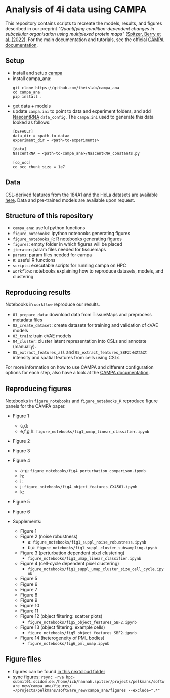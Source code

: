 # Analysis of 4i data using CAMPA
This repository contains scripts to recreate the models, results, and figures described in 
our preprint 
*"Quantifying condition-dependent changes in subcellular organisation using multiplexed protein maps"* 
([Spitzer, Berry et al. (2022]()).
For the main documentation and tutorials, see the official [CAMPA documentation](https://campa.readthedocs.io/en/stable/).

## Setup
- install and setup [campa](https://github.com/theislab/campa)
- install campa_ana:
  ```
  git clone https://github.com/theislab/campa_ana
  cd campa_ana
  pip install .
  ```
- get data + models
- update `campa.ini` to point to data and experiment folders, 
  and add [NascentRNA](https://github.com/theislab/campa_ana/blob/main/NascentRNA_constants.py) `data_config`.
  The `campa.ini` used to generate this data looked as follows:
  ```
  [DEFAULT]
  data_dir = <path-to-data>
  experiment_dir = <path-to-experiments>

  [data]
  NascentRNA = <path-to-campa_ana>/NascentRNA_constants.py

  [co_occ]
  co_occ_chunk_size = 1e7
  ```

## Data
CSL-derived features from the 184A1 and the HeLa datasets are available [here](https://doi.org/​​10.6084/m9.figshare.19699651).
Data and pre-trained models are available upon request. 

## Structure of this repository
- `campa_ana`: useful python functions
- `figure_notebooks`: ipython notebooks generating figures
- `figure_notebooks_R`: R notebooks generating figures
- `figures`: empty folder in which figures will be placed
- `jterator`: param files needed for tissuemaps
- `params`: param files needed for campa
- `R`: useful R functions
- `scripts`: executable scripts for running campa on HPC
- `workflow`: notebooks explaining how to reproduce datasets, models, and clustering 

## Reproducing results
Notebooks in `workflow` reproduce our results. 
- `01_prepare_data`: download data from TissueMaps and preprocess metadata files
- `02_create_dataset`: create datasets for training and validation of cVAE models
- `03_train`: train cVAE models
- `04_cluster`: cluster latent representation into CSLs and annotate (manually).
- `05_extract_features_all` and `05_extract_features_SBF2`: extract intensity and spatial features from cells using CSLs

For more information on how to use CAMPA and different configuration options for each step, also have a look at the [CAMPA documentation](https://campa.readthedocs.io/en/stable/).

## Reproducing figures
Notebooks in `figure_notebooks` and `figure_notebooks_R` reproduce figure panels for the CAMPA paper.

- Figure 1
    - c,d: 
    - e,f,g,h: `figure_notebooks/fig1_umap_linear_classifier.ipynb`
- Figure 2
- Figure 3
- Figure 4
    - a-g: `figure_notebooks/fig4_perturbation_comparison.ipynb`
    - h:
    - i:
    - j: `figure_notebooks/fig4_object_features_CX4561.ipynb`
    - k:
- Figure 5
- Figure 6

- Supplements:
    - Figure 1
    - Figure 2 (noise robustness)
        - a: `figure_notebooks/fig1_suppl_noise_robustness.ipynb`
        - b,c: `figure_notebooks/fig1_suppl_cluster_subsampling.ipynb`
    - Figure 3 (perturbation dependent pixel clustering)
        - `figure_notebooks/fig1_umap_linear_classifier.ipynb`
    - Figure 4 (cell-cycle dependent pixel clustering)
        - `figure_notebooks/fig1_suppl_umap_cluster_size_cell_cycle.ipynb`
    - Figure 5
    - Figure 6
    - Figure 7
    - Figure 8
    - Figure 9
    - Figure 10
    - Figure 11
    - Figure 12 (object filtering: scatter plots)
        - `figure_notebooks/fig5_object_features_SBF2.ipynb`
    - Figure 13 (object filtering: example cells)
        - `figure_notebooks/fig5_object_features_SBF2.ipynb`
    - Figure 14 (heterogeneity of PML bodies)
        - `figure_notebooks/fig6_pml_umap.ipynb`

        
## Figure files
- figures can be found [in this nextcloud folder](https://hmgubox2.helmholtz-muenchen.de/index.php/s/36PrZwt4cMniLfW)
- sync figures: `rsync -rva hpc-submit01.scidom.de:/home/icb/hannah.spitzer/projects/pelkmans/software_new/campa_ana/figures/ ~/projects/pelkmans/software_new/campa_ana/figures --exclude=".*"`
